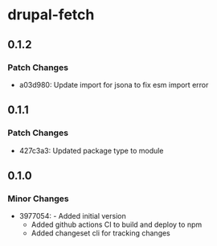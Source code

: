 # drupal-fetch

## 0.1.2

### Patch Changes

- a03d980: Update import for jsona to fix esm import error

## 0.1.1

### Patch Changes

- 427c3a3: Updated package type to module

## 0.1.0

### Minor Changes

- 3977054: - Added initial version
  - Added github actions CI to build and deploy to npm
  - Added changeset cli for tracking changes
